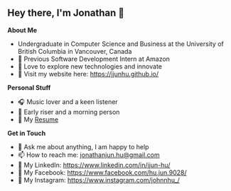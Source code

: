 <h2>Hey there, I'm Jonathan 👋</h2>

**About Me**

* Undergraduate in Computer Science and Business at the University of British Columbia in Vancouver, Canada<br />
* 🤖 Previous Software Development Intern at Amazon<br />
* 🚀 Love to explore new technologies and innovate<br />
* 🌱 Visit my website here: https://jjunhu.github.io/

**Personal Stuff**

* 🎧 Music lover and a keen listener
* 🌅 Early riser and a morning person
* 📝 My [Resume](https://jjunhu.github.io/resume/Jonathan_Hu_Resume.pdf)

**Get in Touch**

* 💬 Ask me about anything, I am happy to help
* 📫 How to reach me: jonathanjun.hu@gmail.com
* 💼 My LinkedIn: https://www.linkedin.com/in/jjun-hu/
* 📖 My Facebook: https://www.facebook.com/hu.jun.9028/
* 📱 My Instagram: https://www.instagram.com/johnnhu_/
